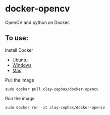 # docker-opencv #

OpenCV and python on Docker.

## To use: ##

Install Docker

  - [Ubuntu](https://docs.docker.com/installation/ubuntulinux/)
  - [Windows](https://docs.docker.com/installation/windows/)
  - [Mac](https://docs.docker.com/installation/mac/)

Pull the image

`sudo docker pull clay-cephas/docker-opencv`

Run the image

`sudo docker run -it clay-cephas/docker-opencv`

